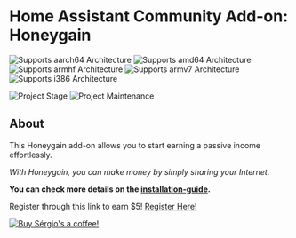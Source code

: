 # Home Assistant Community Add-on: Honeygain

![Supports aarch64 Architecture][aarch64-shield]
![Supports amd64 Architecture][amd64-shield]
![Supports armhf Architecture][armhf-shield]
![Supports armv7 Architecture][armv7-shield]
![Supports i386 Architecture][i386-shield]

![Project Stage][project-stage-shield]
![Project Maintenance][maintenance-shield]

<!---
[![Sponsor Sérgio via GitHub Sponsors][github-sponsors-shield]][github-sponsors]
-->

## About

This Honeygain add-on allows you to start earning a passive income effortlessly.

_With Honeygain, you can make money by simply sharing your Internet._

**You can check more details on the [installation-guide][honeygain-referral-link].**

Register through this link to earn $5! [Register Here!][honeygain-register-link]

[![Buy Sérgio's a coffee!][buymeacoffee-banner]][buymeacoffee-link]

[aarch64-shield]: https://img.shields.io/badge/aarch64-yes-green.svg
[amd64-shield]: https://img.shields.io/badge/amd64-yes-green.svg
[armhf-shield]: https://img.shields.io/badge/armhf-yes-green.svg
[armv7-shield]: https://img.shields.io/badge/armv7-yes-green.svg
[i386-shield]: https://img.shields.io/badge/i386-yes-green.svg

[maintenance-shield]: https://img.shields.io/maintenance/yes/2023.svg
[project-stage-shield]: https://img.shields.io/badge/project%20stage-experimental-yellow.svg

[honeygain-referral-link]: https://r.honeygain.me/SERGI422D9
[honeygain-register-link]: https://dashboard.honeygain.com/ref/SERGI422D9

[buymeacoffee-banner]: https://cdn.buymeacoffee.com/buttons/v2/default-yellow.png
[buymeacoffee-link]: https://www.buymeacoffee.com/sergiosousa